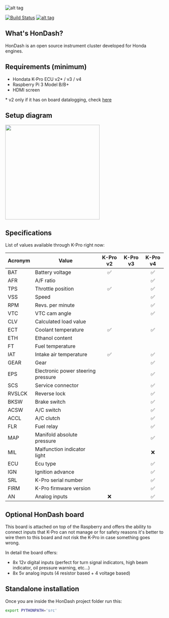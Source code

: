 ![alt tag](https://raw.github.com/pablobuenaposada/HonDash/kpro/docs/logo/hondash.png)

[![Build Status](https://secure.travis-ci.org/pablobuenaposada/HonDash.png?branch=kpro)](http://travis-ci.org/pablobuenaposada/HonDash)
[![alt tag](https://codecov.io/gh/pablobuenaposada/hondash/branch/kpro/graph/badge.svg)](https://codecov.io/gh/pablobuenaposada/hondash/)

## What's HonDash?

HonDash is an open source instrument cluster developed for Honda engines.

## Requirements (minimum)

- Hondata K-Pro ECU v2* / v3 / v4
- Raspberry Pi 3 Model B/B+
- HDMI screen

\* v2 only if it has on board datalogging, check [here](https://www.hondata.com/kpro2)

## Setup diagram

<img src="https://raw.github.com/pablobuenaposada/HonDash/kpro/docs/readme/setup.png" data-canonical-src="https://raw.github.com/pablobuenaposada/HonDash/kpro/docs/readme/setup.png" height="300" />

## Specifications

List of values available through K-Pro right now:

Acronym | Value | K-Pro v2 | K-Pro v3 | K-Pro v4
------- | ----- | :------: | :------: | :------:
BAT | Battery voltage |:white_check_mark:|  |:white_check_mark:
AFR | A/F ratio |  |  |:white_check_mark:
TPS | Throttle position |:white_check_mark:|  |:white_check_mark:
VSS | Speed |  |  |:white_check_mark:
RPM | Revs. per minute |  |  |:white_check_mark:
VTC | VTC cam angle |  |  |:white_check_mark:
CLV | Calculated load value |  |  |
ECT | Coolant temperature |:white_check_mark:|  |:white_check_mark:
ETH | Ethanol content |  |  |
FT | Fuel temperature |  |  |
IAT | Intake air temperature |:white_check_mark:|  |:white_check_mark:
GEAR | Gear |  |  |:white_check_mark:
EPS | Electronic power steering pressure |  |  |:white_check_mark:
SCS | Service connector |  |  |:white_check_mark:
RVSLCK | Reverse lock |  |  |:white_check_mark:
BKSW | Brake switch |  |  |:white_check_mark:
ACSW | A/C switch |  |  |:white_check_mark:
ACCL | A/C clutch |  |  |:white_check_mark:
FLR | Fuel relay |  |  |:white_check_mark:
MAP | Manifold absolute pressure |  |  |:white_check_mark:
MIL | Malfunction indicator light |  |  |:x:
ECU | Ecu type |  |  |:white_check_mark:
IGN | Ignition advance |  |  |:white_check_mark:
SRL | K-Pro serial number |  |  |:white_check_mark:
FIRM | K-Pro firmware version |  |  |:white_check_mark:
AN | Analog inputs | :x: |  |:white_check_mark:

## Optional HonDash board

This board is attached on top of the Raspberry and offers the ability to connect inputs that K-Pro can not manage or for safety reasons it's better to wire them to this board and not risk the K-Pro in case something goes wrong.

In detail the board offers:
* 8x 12v digital inputs (perfect for turn signal indicators, high beam indicator, oil pressure warning, etc...)
* 8x 5v analog inputs (4 resistor based + 4 voltage based)

## Standalone installation

Once you are inside the HonDash project folder run this:
```sh
export PYTHONPATH='src'
```
